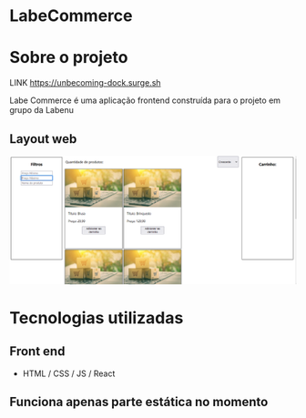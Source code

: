 # LabeCommerce



# Sobre o projeto

LINK https://unbecoming-dock.surge.sh

Labe Commerce é uma aplicação frontend construída para o projeto em grupo da Labenu




## Layout web
![Web 1](https://github.com/future4code/Hopper-labe-commerce1/blob/master/public/site.PNG)




# Tecnologias utilizadas

## Front end
- HTML / CSS / JS / React

## Funciona apenas parte estática no momento
